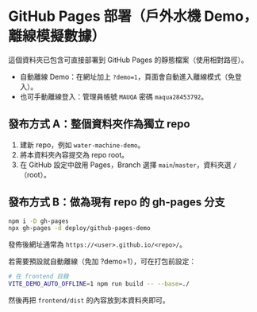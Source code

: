 # GitHub Pages 部署（戶外水機 Demo，離線模擬數據）

這個資料夾已包含可直接部署到 GitHub Pages 的靜態檔案（使用相對路徑）。

- 自動離線 Demo：在網址加上 `?demo=1`，頁面會自動進入離線模式（免登入）。
- 也可手動離線登入：管理員帳號 `MAUQA` 密碼 `maqua28453792`。

## 發布方式 A：整個資料夾作為獨立 repo
1. 建新 repo，例如 `water-machine-demo`。
2. 將本資料夾內容提交為 repo root。
3. 在 GitHub 設定中啟用 Pages，Branch 選擇 `main`/`master`，資料夾選 `/`（root）。

## 發布方式 B：做為現有 repo 的 gh-pages 分支
```bash
npm i -D gh-pages
npx gh-pages -d deploy/github-pages-demo
```
發佈後網址通常為 `https://<user>.github.io/<repo>/`。

若需要預設就自動離線（免加 ?demo=1），可在打包前設定：
```bash
# 在 frontend 目錄
VITE_DEMO_AUTO_OFFLINE=1 npm run build -- --base=./
```
然後再把 `frontend/dist` 的內容放到本資料夾即可。

